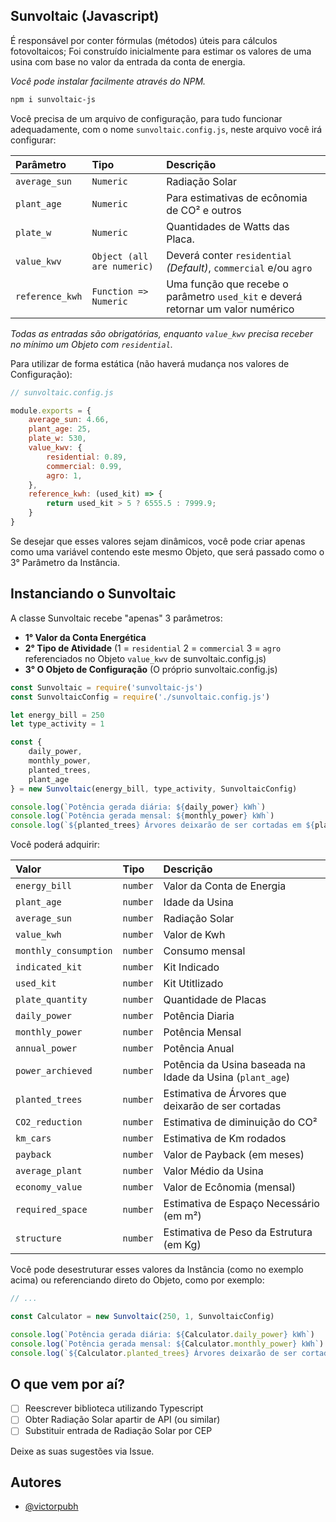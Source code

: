 
## Sunvoltaic (Javascript)
É responsável por conter fórmulas (métodos) úteis para cálculos fotovoltaicos;
Foi construído inicialmente para estimar os valores de uma usina com base no valor da entrada da conta de energia.

*Você pode instalar facilmente através do NPM.*
```bash
npm i sunvoltaic-js
```
Você precisa de um arquivo de configuração, para tudo funcionar adequadamente, com o nome `sunvoltaic.config.js`,
neste arquivo você irá configurar:

| Parâmetro   | Tipo       | Descrição                           |
| :---------- | :--------- | :---------------------------------- |
| `average_sun` | `Numeric` | Radiação Solar |
| `plant_age` | `Numeric` | Para estimativas de ecônomia de CO² e outros |
| `plate_w` | `Numeric` | Quantidades de Watts das Placa. |
| `value_kwv` | `Object (all are numeric)` | Deverá conter `residential` *(Default)*, `commercial` e/ou `agro` |
| `reference_kwh` | `Function => Numeric` | Uma função que recebe o parâmetro `used_kit` e deverá retornar um valor numérico |

*Todas as entradas são obrigatórias, enquanto `value_kwv` precisa receber no mínimo um Objeto com `residential`.*

Para utilizar de forma estática (não haverá mudança nos valores de Configuração):
```javascript
// sunvoltaic.config.js

module.exports = {
    average_sun: 4.66,
    plant_age: 25,
    plate_w: 530,
    value_kwv: {
        residential: 0.89,
        commercial: 0.99,
        agro: 1,
    },
    reference_kwh: (used_kit) => {
        return used_kit > 5 ? 6555.5 : 7999.9;
    } 
}
```

Se desejar que esses valores sejam dinâmicos, você pode criar apenas como uma variável contendo este mesmo Objeto, que será passado como o 3° Parâmetro da Instância.

## Instanciando o Sunvoltaic
A classe Sunvoltaic recebe "apenas" 3 parâmetros:
- **1° Valor da Conta Energética**
- **2° Tipo de Atividade** (1 = `residential` 2 = `commercial` 3 = `agro` referenciados no Objeto `value_kwv` de sunvoltaic.config.js)
- **3° O Objeto de Configuração** (O próprio sunvoltaic.config.js)
```javascript
const Sunvoltaic = require('sunvoltaic-js')
const SunvoltaicConfig = require('./sunvoltaic.config.js')

let energy_bill = 250
let type_activity = 1

const {
    daily_power,
    monthly_power,
    planted_trees,
    plant_age
} = new Sunvoltaic(energy_bill, type_activity, SunvoltaicConfig)

console.log(`Potência gerada diária: ${daily_power} kWh`)
console.log(`Potência gerada mensal: ${monthly_power} kWh`)
console.log(`${planted_trees} Árvores deixarão de ser cortadas em ${plant_age} anos.`)
```

Você poderá adquirir:

| Valor | Tipo | Descrição |
|:------|:-----|:----------|
|`energy_bill`| `number` | Valor da Conta de Energia
|`plant_age`| `number` | Idade da Usina
|`average_sun`| `number` | Radiação Solar
|`value_kwh`| `number` | Valor de Kwh
|`monthly_consumption`| `number` | Consumo mensal
|`indicated_kit`| `number` | Kit Indicado
|`used_kit`| `number` | Kit Utitlizado
|`plate_quantity`| `number` | Quantidade de Placas
|`daily_power`| `number` | Potência Diaria
|`monthly_power`| `number` | Potência Mensal
|`annual_power`| `number` | Potência Anual
|`power_archieved`| `number` | Potência da Usina baseada na Idade da Usina (`plant_age`)
|`planted_trees`| `number` | Estimativa de Árvores que deixarão de ser cortadas
|`CO2_reduction`| `number` | Estimativa de diminuição do CO²
|`km_cars`| `number` | Estimativa de Km rodados
|`payback`| `number` | Valor de Payback (em meses)
|`average_plant`| `number` | Valor Médio da Usina
|`economy_value`| `number` | Valor de Ecônomia (mensal)
|`required_space`| `number` | Estimativa de Espaço Necessário (em m²)
|`structure`| `number` | Estimativa de Peso da Estrutura (em Kg)

Você pode desestruturar esses valores da Instância (como no exemplo acima) ou referenciando direto do Objeto, como por exemplo:
```javascript
// ...

const Calculator = new Sunvoltaic(250, 1, SunvoltaicConfig)

console.log(`Potência gerada diária: ${Calculator.daily_power} kWh`)
console.log(`Potência gerada mensal: ${Calculator.monthly_power} kWh`)
console.log(`${Calculator.planted_trees} Árvores deixarão de ser cortadas em ${Calculator.plant_age} anos.`)
```

## O que vem por aí?

- [ ]  Reescrever biblioteca utilizando Typescript
- [ ]  Obter Radiação Solar apartir de API (ou similar)
- [ ]  Substituir entrada de Radiação Solar por CEP

Deixe as suas sugestões via Issue.

## Autores

- [@victorpubh](https://www.github.com/victorpubh)

